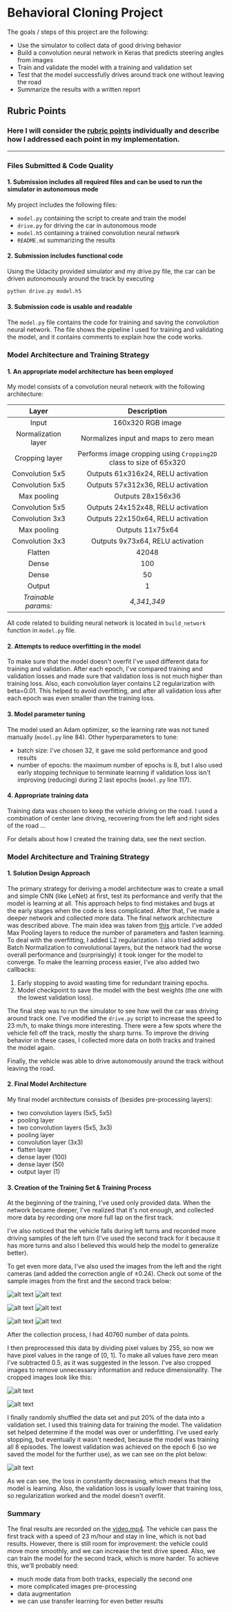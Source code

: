 # **Behavioral Cloning Project** 

The goals / steps of this project are the following:
* Use the simulator to collect data of good driving behavior
* Build a convolution neural network in Keras that predicts steering angles from images
* Train and validate the model with a training and validation set
* Test that the model successfully drives around track one without leaving the road
* Summarize the results with a written report


[//]: # (Image References)

[loss]: ./writeup_images/loss.png "Loss"
[center]: ./writeup_images/center.jpg "Center"
[center1]: ./writeup_images/center_1.jpg "Center"
[right]: ./writeup_images/right.jpg "Right"
[right1]: ./writeup_images/right_1.jpg "Right"
[left]: ./writeup_images/left.jpg "Left"
[left1]: ./writeup_images/left_1.jpg "Left"
[cropped]: ./writeup_images/cropped.png "Cropped"
[cropped1]: ./writeup_images/cropped_1.png "Cropped"

## Rubric Points
### Here I will consider the [rubric points](https://review.udacity.com/#!/rubrics/432/view) individually and describe how I addressed each point in my implementation.  

---
### Files Submitted & Code Quality

#### 1. Submission includes all required files and can be used to run the simulator in autonomous mode

My project includes the following files:
* `model.py` containing the script to create and train the model
* `drive.py` for driving the car in autonomous mode
* `model.h5` containing a trained convolution neural network 
* `README.md` summarizing the results

#### 2. Submission includes functional code
Using the Udacity provided simulator and my drive.py file, the car can be driven autonomously around the track by executing 
```sh
python drive.py model.h5
```

#### 3. Submission code is usable and readable

The `model.py` file contains the code for training and saving the convolution neural network. The file shows the pipeline I used for training and validating the model, and it contains comments to explain how the code works.

### Model Architecture and Training Strategy

#### 1. An appropriate model architecture has been employed

My model consists of a convolution neural network with the following architecture: 

| Layer         		|     Description	        					| 
|:---------------------:|:---------------------------------------------:| 
| Input         		| 160x320 RGB image   							| 
| Normalization layer | Normalizes input and maps to zero mean |
| Cropping layer | Performs image cropping using `Cropping2D` class to size of 65x320 |  
| Convolution 5x5     	| Outputs 61x316x24, RELU activation 	|
| Convolution 5x5     	| Outputs 57x312x36, RELU activation	|
| Max pooling	      	| Outputs 28x156x36 				|
| Convolution 5x5     	| Outputs 24x152x48, RELU activation		|
| Convolution 3x3     	| Outputs 22x150x64, RELU activation	 	|
| Max pooling	      	| Outputs 11x75x64 			|
| Convolution 3x3     	| Outputs 9x73x64, RELU activation	 	|
| Flatten     |  42048      |
| Dense		|     100 |
| Dense		|     50 									|
| Output		|     1									|
| *Trainable params:* | *4,341,349* |

All code related to building neural network is located in `build_network` function in `model.py` file. 

#### 2. Attempts to reduce overfitting in the model
 
 To make sure that the model doesn't overfit I've used different data for training and validation. After each epoch, I've compared training and validation losses and made sure that validation loss is not much higher than training loss. 
 Also, each convolution layer contains L2 regularization with beta=0.01. This helped to avoid overfitting, and after all validation loss after each epoch was even smaller than the training loss.

#### 3. Model parameter tuning

The model used an Adam optimizer, so the learning rate was not tuned manually (`model.py` line 84).
Other hyperparameters to tune: 
- batch size: I've chosen 32, it gave me solid performance and good results
- number of epochs: the maximum number of epochs is 8, but I also used early stopping technique to terminate learning if validation loss isn't improving (reducing) during 2 last epochs (`model.py` line 117).

#### 4. Appropriate training data

Training data was chosen to keep the vehicle driving on the road. I used a combination of center lane driving, recovering from the left and right sides of the road ... 

For details about how I created the training data, see the next section. 

### Model Architecture and Training Strategy

#### 1. Solution Design Approach

The primary strategy for deriving a model architecture was to create a small and simple CNN (like LeNet) at first, test its performance and verify that the model is learning at all. This approach helps to find mistakes and bugs at the early stages when the code is less complicated. 
After that, I've made a deeper network and collected more data. The final network architecture was described above. The main idea was taken from [this](http://images.nvidia.com/content/tegra/automotive/images/2016/solutions/pdf/end-to-end-dl-using-px.pdf) article. I've added Max Pooling layers to reduce the number of parameters and fasten learning. 
To deal with the overfitting, I added L2 regularization. I also tried adding Batch Normalization to convolutional layers, but the network had the worse overall performance and (surprisingly) it took longer for the model to converge.
To make the learning process easier, I've also added two callbacks: 
1. Early stopping to avoid wasting time for redundant training epochs.
2. Model checkpoint to save the model with the best weights (the one with the lowest validation loss).

The final step was to run the simulator to see how well the car was driving around track one. I've modified the `drive.py` script to increase the speed to 23 m/h, to make things more interesting. There were a few spots where the vehicle fell off the track, mostly the sharp turns. To improve the driving behavior in these cases, I collected more data on both tracks and trained the model again. 

Finally, the vehicle was able to drive autonomously around the track without leaving the road.

#### 2. Final Model Architecture

My final model architecture consists of (besides pre-processing layers): 
 - two convolution layers (5x5, 5x5)
 - pooling layer 
 - two convolution layers (5x5, 3x3)
 - pooling layer 
 - convolution layer (3x3)
 - flatten layer
 - dense layer (100)
 - dense layer (50)
 - output layer (1)

#### 3. Creation of the Training Set & Training Process

At the beginning of the training, I've used only provided data. When the network became deeper, I've realized that it's not enough, and collected more data by recording one more full lap on the first track. 

I've also noticed that the vehicle falls during left turns and recorded more driving samples of the left turn (I've used the second track for it because it has more turns and also I believed this would help the model to generalize better).

To get even more data, I've also used the images from the left and the right cameras (and added the correction angle of &#177;0.24). Check out some of the sample images from the first and the second track below: 

![alt text][left] ![alt text][left1] 

![alt text][center] ![alt text][center1]

![alt text][right] ![alt text][right1]

After the collection process, I had 40760 number of data points. 

I then preprocessed this data by dividing pixel values by 255, so now we have pixel values in the range of [0, 1]. To make all values have zero mean I've subtracted 0.5, as it was suggested in the lesson. I've also cropped images to remove unnecessary information and reduce dimensionality. The cropped images look like this: 

![alt text][cropped]

![alt text][cropped1]

I finally randomly shuffled the data set and put 20% of the data into a validation set. 
I used this training data for training the model. The validation set helped determine if the model was over or underfitting. I've used early stopping, but eventually it wasn't needed, because the model was training all 8 episodes. The lowest validation was achieved on the epoch 6 (so we saved the model for the further use), as we can see on the plot below: 

![alt text][loss]

As we can see, the loss in constantly decreasing, which means that the model is learning. Also, the validation loss is usually lower that training loss, so regularization worked and the model doesn't overfit. 

### Summary 

The final results are recorded on the [video.mp4](video.mp4). The vehicle can pass the first track with a speed of 23 m/hour and stay in line, which is not bad results.
However, there is still room for improvement: the vehicle could move more smoothly, and we can increase the test drive speed. Also, we can train the model for the second track, which is more harder. 
To achieve this, we'll probably need: 
 - much mode data from both tracks, especially the second one
 - more complicated images pre-processing 
 - data augmentation 
 - we can use transfer learning for even better results 
 
 
 
